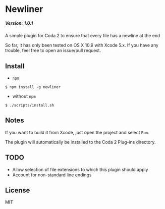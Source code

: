 # Newliner

##### Version: 1.0.1

A simple plugin for Coda 2 to ensure that every file has a newline at the end

So far, it has only been tested on OS X 10.9 with Xcode 5.x.  If you have any trouble, feel free to open an issue/pull request.

## Install

- `npm`

```
$ npm install -g newliner
```

- without `npm`

```
$ ./scripts/install.sh
```

## Notes

If you want to build it from Xcode, just open the project and select `Run`.

The plugin will automatically be installed to the Coda 2 Plug-ins directory.

## TODO

- Allow selection of file extensions to which this plugin should apply
- Account for non-standard line endings

## License

MIT

